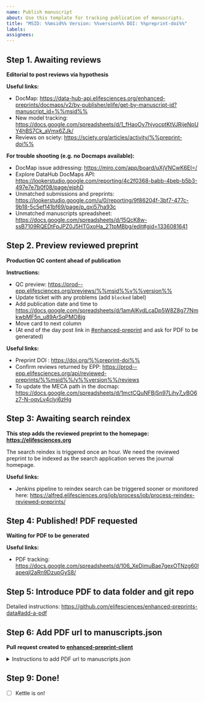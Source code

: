 ```yaml
---
name: Publish manuscript
about: Use this template for tracking publication of manuscripts.
title: "MSID: %%msid%% Version: %%version%% DOI: %%preprint-doi%%"
labels: 
assignees: 
---
```


## Step 1. Awaiting reviews

**Editorial to post reviews via hypothesis**

**Useful links:**
- DocMap: https://data-hub-api.elifesciences.org/enhanced-preprints/docmaps/v2/by-publisher/elife/get-by-manuscript-id?manuscript_id=%%msid%%
- New model tracking: https://docs.google.com/spreadsheets/d/1_fHaoOy7hjyocptKtVJRijeNpUY4hBS7Ck_aVmx6ZJk/
- Reviews on sciety: https://sciety.org/articles/activity/%%preprint-doi%%

**For trouble shooting (e.g. no Docmaps available):**
- DocMap issue addressing: https://miro.com/app/board/uXjVNCwK6EI=/
- Explore DataHub DocMaps API: https://lookerstudio.google.com/reporting/4c2f0368-babb-4beb-b5b3-497e7e7b0f08/page/ejphD
- Unmatched submissions and preprints: https://lookerstudio.google.com/u/0/reporting/9f86204f-3bf7-477c-9b18-5c5ef141bf69/page/p_gxi57ha93c
- Unmatched manuscripts spreadsheet: https://docs.google.com/spreadsheets/d/15QcK8w-ssB7109RQEDtFpJPZ0J5HTGxoHa_2TtpMBbg/edit#gid=1336081641


## Step 2. Preview reviewed preprint

**Production QC content ahead of publication**

**Instructions:**
- QC preview: https://prod--epp.elifesciences.org/previews/%%msid%%v%%version%%
- Update ticket with any problems (add `blocked` label)
- Add publication date and time to https://docs.google.com/spreadsheets/d/1amAlKvdLcaDp5W8Z8g77NmkwbMF5n_u89ArSqPMO8jg
- Move card to next column
- (At end of the day post link in [#enhanced-preprint](https://elifesciences.slack.com/archives/C03EVJSUA77) and ask for PDF to be generated) 

**Useful links:**
- Preprint DOI :  https://doi.org/%%preprint-doi%%
- Confirm reviews returned by EPP: https://prod--epp.elifesciences.org/api/reviewed-preprints/%%msid%%/v%%version%%/reviews
- To update the MECA path in the docmap: https://docs.google.com/spreadsheets/d/1mctCQuNFBjSn97Lihy7_vBO6z7-N-oqyLv4clyi6zHg


## Step 3: Awaiting search reindex

**This step adds the reviewed preprint to the homepage: https://elifesciences.org**

The search reindex is triggered once an hour. We need the reviewed preprint to be indexed as the search application serves the journal homepage.

**Useful links:**
- Jenkins pipeline to reindex search can be triggered sooner or monitored here: https://alfred.elifesciences.org/job/process/job/process-reindex-reviewed-preprints/


## Step 4: Published! PDF requested

**Waiting for PDF to be generated**

**Useful links:**
- PDF tracking: https://docs.google.com/spreadsheets/d/106_XeDjmuBae7gexOTNzg60lapeqjl2aRn9DzupGyS8/

## Step 5: Introduce PDF to data folder and git repo

Detailed instructions: https://github.com/elifesciences/enhanced-preprints-data#add-a-pdf

## Step 6: Add PDF url to manuscripts.json

**Pull request created to [enhanced-preprint-client](https://github.com/elifesciences/enhanced-preprints-client/pulls)**

<details>
<summary>Instructions to add PDF url to manuscripts.json</summary>

- Visit: https://github.com/elifesciences/enhanced-preprints-client/actions/workflows/add-pdf-url-to-manuscript.yaml
- Click: Run workflow
- Complete the form and click "Run workflow"
- A successful run should result in a new pull request at https://github.com/elifesciences/enhanced-preprints-client/pulls
- Open the pull request and click the "Ready for review" button to trigger tests
- Once the tests pass and you are happy with the changes the PR can be merged

Example pull request: https://github.com/elifesciences/enhanced-preprints-client/pull/397/files

Once the pull request is merged in it should be available a few minutes later.

</details>

## Step 9: Done!

- [ ] Kettle is on!
